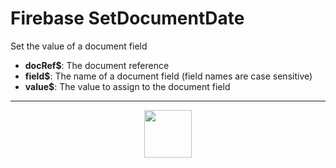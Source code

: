 # Firebase SetDocumentDate
Set the value of a document field
- **docRef&dollar;**: The document reference
- **field&dollar;**: The name of a document field (field names are case sensitive)
- **value&dollar;**: The value to assign to the document field
---
<p align="center"><img valign="middle" width="76px" src="https://drive.google.com/uc?export=view&id=1c2KO0LJpvMS9X9CAGV6dOfciR7OWhdKA" /></p>